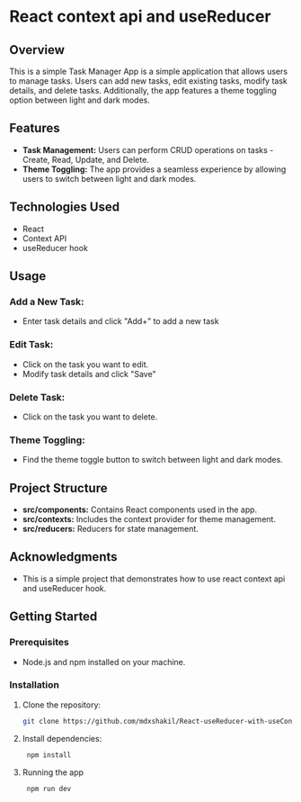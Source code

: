# React context api and useReducer

## Overview

This is a simple Task Manager App is a simple application that allows users to manage tasks. Users can add new tasks, edit existing tasks, modify task details, and delete tasks. Additionally, the app features a theme toggling option between light and dark modes.

## Features

- **Task Management:** Users can perform CRUD operations on tasks - Create, Read, Update, and Delete.
- **Theme Toggling:** The app provides a seamless experience by allowing users to switch between light and dark modes.

## Technologies Used

- React
- Context API
- useReducer hook

## Usage

### Add a New Task:

- Enter task details and click "Add+" to add a new task

### Edit Task:

- Click on the task you want to edit.
- Modify task details and click "Save"

### Delete Task:

- Click on the task you want to delete.

### Theme Toggling:

- Find the theme toggle button to switch between light and dark modes.

## Project Structure

- **src/components:** Contains React components used in the app.
- **src/contexts:** Includes the context provider for theme management.
- **src/reducers:** Reducers for state management.

## Acknowledgments

- This is a simple project that demonstrates how to use react context api and useReducer hook.

## Getting Started

### Prerequisites

- Node.js and npm installed on your machine.

### Installation

1. Clone the repository:

   ```bash
   git clone https://github.com/mdxshakil/React-useReducer-with-useContext

   ```

2. Install dependencies:

   ```bash
    npm install
   ```

3. Running the app

   ```bash
    npm run dev
   ```
